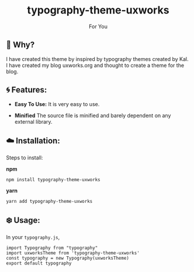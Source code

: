 <div align="center">
  <h1>
    <b>typography-theme-uxworks</b>
  </h1
  <p>
   <span>For You</span>
  </p>
</div>

## **🤔 Why?**

I have created this theme by inspired by typography themes created by Kal. I have created
my blog uxworks.org and thought to create a theme for the blog.

## **:cyclone: Features:**

* **Easy To Use:**  It is very easy to use.

* **Minified** The source file is minified and barely dependent on any external library.

## **:cloud: Installation:**

Steps to install:

__npm__

```
npm install typography-theme-uxworks
```

__yarn__

```
yarn add typography-theme-uxworks
```

## **:snowflake: Usage:**

In your `typography.js`,


```
import Typography from "typography"
import uxworksTheme from 'typography-theme-uxworks'
const typography = new Typography(uxworksTheme)
export default typography
```
